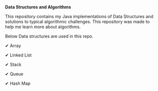 **Data Structures and Algorithms**

This repository contains my Java implementations of Data Structures and solutions to typical algorithmic challenges. This repository was made to help me learn more about algorithms.

Below Data structures are used in this repo.

✔ Array

✔ Linked List

✔ Stack

✔ Queue

✔ Hash Map




